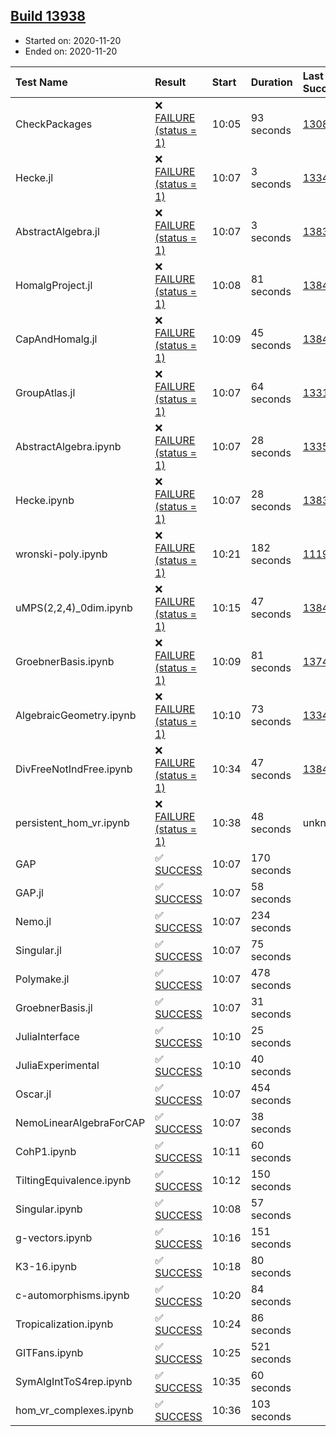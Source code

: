 ## [Build 13938](https://oscarci.mathematik.uni-kl.de/job/oscar/13938/)

* Started on: 2020-11-20
* Ended on: 2020-11-20

| Test Name    | Result | Start | Duration | Last Success | First Failure |
|:-------------|:-------|:------|:---------|:-------------|:--------------|
| CheckPackages | ❌ [FAILURE (status = 1)](https://oscarci.mathematik.uni-kl.de/job/oscar/13938/artifact/logs/build-13938/CheckPackages.log) | 10:05 | 93 seconds | [13085](https://oscarci.mathematik.uni-kl.de/job/oscar/13085/) | [13086](https://oscarci.mathematik.uni-kl.de/job/oscar/13086/) |
| Hecke.jl | ❌ [FAILURE (status = 1)](https://oscarci.mathematik.uni-kl.de/job/oscar/13938/artifact/logs/build-13938/Hecke.jl.log) | 10:07 | 3 seconds | [13341](https://oscarci.mathematik.uni-kl.de/job/oscar/13341/) | [13342](https://oscarci.mathematik.uni-kl.de/job/oscar/13342/) |
| AbstractAlgebra.jl | ❌ [FAILURE (status = 1)](https://oscarci.mathematik.uni-kl.de/job/oscar/13938/artifact/logs/build-13938/AbstractAlgebra.jl.log) | 10:07 | 3 seconds | [13837](https://oscarci.mathematik.uni-kl.de/job/oscar/13837/) | [13838](https://oscarci.mathematik.uni-kl.de/job/oscar/13838/) |
| HomalgProject.jl | ❌ [FAILURE (status = 1)](https://oscarci.mathematik.uni-kl.de/job/oscar/13938/artifact/logs/build-13938/HomalgProject.jl.log) | 10:08 | 81 seconds | [13845](https://oscarci.mathematik.uni-kl.de/job/oscar/13845/) | [13846](https://oscarci.mathematik.uni-kl.de/job/oscar/13846/) |
| CapAndHomalg.jl | ❌ [FAILURE (status = 1)](https://oscarci.mathematik.uni-kl.de/job/oscar/13938/artifact/logs/build-13938/CapAndHomalg.jl.log) | 10:09 | 45 seconds | [13845](https://oscarci.mathematik.uni-kl.de/job/oscar/13845/) | [13846](https://oscarci.mathematik.uni-kl.de/job/oscar/13846/) |
| GroupAtlas.jl | ❌ [FAILURE (status = 1)](https://oscarci.mathematik.uni-kl.de/job/oscar/13938/artifact/logs/build-13938/GroupAtlas.jl.log) | 10:07 | 64 seconds | [13311](https://oscarci.mathematik.uni-kl.de/job/oscar/13311/) | [13312](https://oscarci.mathematik.uni-kl.de/job/oscar/13312/) |
| AbstractAlgebra.ipynb | ❌ [FAILURE (status = 1)](https://oscarci.mathematik.uni-kl.de/job/oscar/13938/artifact/logs/build-13938/AbstractAlgebra.ipynb.log) | 10:07 | 28 seconds | [13355](https://oscarci.mathematik.uni-kl.de/job/oscar/13355/) | [13356](https://oscarci.mathematik.uni-kl.de/job/oscar/13356/) |
| Hecke.ipynb | ❌ [FAILURE (status = 1)](https://oscarci.mathematik.uni-kl.de/job/oscar/13938/artifact/logs/build-13938/Hecke.ipynb.log) | 10:07 | 28 seconds | [13837](https://oscarci.mathematik.uni-kl.de/job/oscar/13837/) | [13838](https://oscarci.mathematik.uni-kl.de/job/oscar/13838/) |
| wronski-poly.ipynb | ❌ [FAILURE (status = 1)](https://oscarci.mathematik.uni-kl.de/job/oscar/13938/artifact/logs/build-13938/wronski-poly.ipynb.log) | 10:21 | 182 seconds | [11192](https://oscarci.mathematik.uni-kl.de/job/oscar/11192/) | [11193](https://oscarci.mathematik.uni-kl.de/job/oscar/11193/) |
| uMPS(2,2,4)_0dim.ipynb | ❌ [FAILURE (status = 1)](https://oscarci.mathematik.uni-kl.de/job/oscar/13938/artifact/logs/build-13938/uMPS-2-2-4-_0dim.ipynb.log) | 10:15 | 47 seconds | [13841](https://oscarci.mathematik.uni-kl.de/job/oscar/13841/) | [13842](https://oscarci.mathematik.uni-kl.de/job/oscar/13842/) |
| GroebnerBasis.ipynb | ❌ [FAILURE (status = 1)](https://oscarci.mathematik.uni-kl.de/job/oscar/13938/artifact/logs/build-13938/GroebnerBasis.ipynb.log) | 10:09 | 81 seconds | [13748](https://oscarci.mathematik.uni-kl.de/job/oscar/13748/) | [13749](https://oscarci.mathematik.uni-kl.de/job/oscar/13749/) |
| AlgebraicGeometry.ipynb | ❌ [FAILURE (status = 1)](https://oscarci.mathematik.uni-kl.de/job/oscar/13938/artifact/logs/build-13938/AlgebraicGeometry.ipynb.log) | 10:10 | 73 seconds | [13341](https://oscarci.mathematik.uni-kl.de/job/oscar/13341/) | [13342](https://oscarci.mathematik.uni-kl.de/job/oscar/13342/) |
| DivFreeNotIndFree.ipynb | ❌ [FAILURE (status = 1)](https://oscarci.mathematik.uni-kl.de/job/oscar/13938/artifact/logs/build-13938/DivFreeNotIndFree.ipynb.log) | 10:34 | 47 seconds | [13845](https://oscarci.mathematik.uni-kl.de/job/oscar/13845/) | [13846](https://oscarci.mathematik.uni-kl.de/job/oscar/13846/) |
| persistent_hom_vr.ipynb | ❌ [FAILURE (status = 1)](https://oscarci.mathematik.uni-kl.de/job/oscar/13938/artifact/logs/build-13938/persistent_hom_vr.ipynb.log) | 10:38 | 48 seconds | unknown | unknown |
| GAP | ✅ [SUCCESS](https://oscarci.mathematik.uni-kl.de/job/oscar/13938/artifact/logs/build-13938/GAP.log) | 10:07 | 170 seconds |  |  |
| GAP.jl | ✅ [SUCCESS](https://oscarci.mathematik.uni-kl.de/job/oscar/13938/artifact/logs/build-13938/GAP.jl.log) | 10:07 | 58 seconds |  |  |
| Nemo.jl | ✅ [SUCCESS](https://oscarci.mathematik.uni-kl.de/job/oscar/13938/artifact/logs/build-13938/Nemo.jl.log) | 10:07 | 234 seconds |  |  |
| Singular.jl | ✅ [SUCCESS](https://oscarci.mathematik.uni-kl.de/job/oscar/13938/artifact/logs/build-13938/Singular.jl.log) | 10:07 | 75 seconds |  |  |
| Polymake.jl | ✅ [SUCCESS](https://oscarci.mathematik.uni-kl.de/job/oscar/13938/artifact/logs/build-13938/Polymake.jl.log) | 10:07 | 478 seconds |  |  |
| GroebnerBasis.jl | ✅ [SUCCESS](https://oscarci.mathematik.uni-kl.de/job/oscar/13938/artifact/logs/build-13938/GroebnerBasis.jl.log) | 10:07 | 31 seconds |  |  |
| JuliaInterface | ✅ [SUCCESS](https://oscarci.mathematik.uni-kl.de/job/oscar/13938/artifact/logs/build-13938/JuliaInterface.log) | 10:10 | 25 seconds |  |  |
| JuliaExperimental | ✅ [SUCCESS](https://oscarci.mathematik.uni-kl.de/job/oscar/13938/artifact/logs/build-13938/JuliaExperimental.log) | 10:10 | 40 seconds |  |  |
| Oscar.jl | ✅ [SUCCESS](https://oscarci.mathematik.uni-kl.de/job/oscar/13938/artifact/logs/build-13938/Oscar.jl.log) | 10:07 | 454 seconds |  |  |
| NemoLinearAlgebraForCAP | ✅ [SUCCESS](https://oscarci.mathematik.uni-kl.de/job/oscar/13938/artifact/logs/build-13938/NemoLinearAlgebraForCAP.log) | 10:07 | 38 seconds |  |  |
| CohP1.ipynb | ✅ [SUCCESS](https://oscarci.mathematik.uni-kl.de/job/oscar/13938/artifact/logs/build-13938/CohP1.ipynb.log) | 10:11 | 60 seconds |  |  |
| TiltingEquivalence.ipynb | ✅ [SUCCESS](https://oscarci.mathematik.uni-kl.de/job/oscar/13938/artifact/logs/build-13938/TiltingEquivalence.ipynb.log) | 10:12 | 150 seconds |  |  |
| Singular.ipynb | ✅ [SUCCESS](https://oscarci.mathematik.uni-kl.de/job/oscar/13938/artifact/logs/build-13938/Singular.ipynb.log) | 10:08 | 57 seconds |  |  |
| g-vectors.ipynb | ✅ [SUCCESS](https://oscarci.mathematik.uni-kl.de/job/oscar/13938/artifact/logs/build-13938/g-vectors.ipynb.log) | 10:16 | 151 seconds |  |  |
| K3-16.ipynb | ✅ [SUCCESS](https://oscarci.mathematik.uni-kl.de/job/oscar/13938/artifact/logs/build-13938/K3-16.ipynb.log) | 10:18 | 80 seconds |  |  |
| c-automorphisms.ipynb | ✅ [SUCCESS](https://oscarci.mathematik.uni-kl.de/job/oscar/13938/artifact/logs/build-13938/c-automorphisms.ipynb.log) | 10:20 | 84 seconds |  |  |
| Tropicalization.ipynb | ✅ [SUCCESS](https://oscarci.mathematik.uni-kl.de/job/oscar/13938/artifact/logs/build-13938/Tropicalization.ipynb.log) | 10:24 | 86 seconds |  |  |
| GITFans.ipynb | ✅ [SUCCESS](https://oscarci.mathematik.uni-kl.de/job/oscar/13938/artifact/logs/build-13938/GITFans.ipynb.log) | 10:25 | 521 seconds |  |  |
| SymAlgIntToS4rep.ipynb | ✅ [SUCCESS](https://oscarci.mathematik.uni-kl.de/job/oscar/13938/artifact/logs/build-13938/SymAlgIntToS4rep.ipynb.log) | 10:35 | 60 seconds |  |  |
| hom_vr_complexes.ipynb | ✅ [SUCCESS](https://oscarci.mathematik.uni-kl.de/job/oscar/13938/artifact/logs/build-13938/hom_vr_complexes.ipynb.log) | 10:36 | 103 seconds |  |  |
